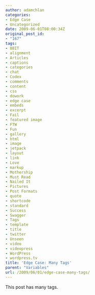 ```yaml
---
author: adamchlan
categories:
- Edge Case
- Uncategorized
date: 2009-06-01T08:00:34Z
original_post_id:
- "167"
tags:
- 8BIT
- alignment
- Articles
- captions
- categories
- chat
- Codex
- comments
- content
- css
- dowork
- edge case
- embeds
- excerpt
- Fail
- featured image
- FTW
- Fun
- gallery
- html
- image
- jetpack
- layout
- link
- Love
- markup
- Mothership
- Must Read
- Nailed It
- Pictures
- Post Formats
- quote
- shortcode
- standard
- Success
- Swagger
- Tags
- template
- title
- twitter
- Unseen
- video
- videopress
- WordPress
- wordpress.tv
title: 'Edge Case: Many Tags'
parent: "Variables"
url: /2009/06/01/edge-case-many-tags/
---
```


This post has many tags.